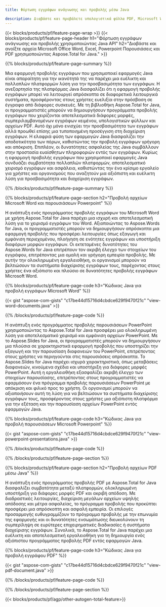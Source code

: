 ```yaml
---
title: Φόρτωση εγγράφων ανάγνωσης και προβολής μέσω Java 

description: Διαβάστε και προβάλετε υπολογιστικά φύλλα PDF, Microsoft Word, Excel και παρουσιάσεις PowerPoint μέσω της εφαρμογής σας Java.
---
```


{{< blocks/products/pf/feature-page-wrap >}}
{{< blocks/products/pf/feature-page-header h1="Φόρτωση εγγράφων ανάγνωσης και προβολής χρησιμοποιώντας Java API" h2="Διαβάστε και ανοίξτε αρχεία Microsoft Office Word, Excel, Powerpoint Παρουσιάσεις και PDF χρησιμοποιώντας Aspose.Total for Java." >}}

{{% blocks/products/pf/feature-page-summary %}}

Μια εφαρμογή προβολής εγγράφων που χρησιμοποιεί εφαρμογές Java είναι απαραίτητη για την ικανότητά της να παρέχει μια ευέλικτη και πολλαπλών πλατφορμών λύση για την προσβασιμότητα των εγγράφων. Η ανεξαρτησία της πλατφόρμας Java διασφαλίζει ότι η εφαρμογή προβολής εγγράφων μπορεί να λειτουργεί απρόσκοπτα σε διαφορετικά λειτουργικά συστήματα, προσφέροντας στους χρήστες ευελιξία στην πρόσβαση σε έγγραφα από διάφορες συσκευές. Με τη βιβλιοθήκη Aspose.Total for Java, οι προγραμματιστές μπορούν να δημιουργήσουν προγράμματα προβολής εγγράφων που χειρίζονται αποτελεσματικά διάφορες μορφές, συμπεριλαμβανομένων εγγράφων κειμένου, υπολογιστικών φύλλων και αρχείων PDF. Αυτό όχι μόνο ενισχύει την προσβασιμότητα των εγγράφων αλλά προωθεί επίσης μια τυποποιημένη προσέγγιση στη διαχείριση εγγράφων. Η ελαφριά φύση των εφαρμογών Java διασφαλίζει την αποδοτικότητα των πόρων, καθιστώντας την προβολή εγγράφων γρήγορη και απόκριση. Επιπλέον, οι δυνατότητες ασφαλείας της Java συμβάλλουν στην προστασία ευαίσθητων πληροφοριών εντός των εγγράφων. Κυρίως η εφαρμογή προβολής εγγράφων που χρησιμοποιεί εφαρμογές Java συνδυάζει συμβατότητα πολλαπλών πλατφορμών, αποτελεσματικό χειρισμό εγγράφων και ασφάλεια, καθιστώντας την ένα κρίσιμο εργαλείο για χρήστες και οργανισμούς που αναζητούν μια αξιόπιστη και ευέλικτη λύση για προσβασιμότητα και διαχείριση εγγράφων.

{{% /blocks/products/pf/feature-page-summary  %}}

{{% blocks/products/pf/feature-page-section  h2="Προβολή αρχείων Microsoft Word και παρουσιάσεων Powerpoint" %}}

Η ανάπτυξη ενός προγράμματος προβολής εγγράφων του Microsoft Word με χρήση Aspose.Total for Java παρέχει μια ισχυρή και αποτελεσματική λύση για το χειρισμό εγγράφων του Word. Αξιοποιώντας το Aspose.Words for Java, οι προγραμματιστές μπορούν να δημιουργήσουν απρόσκοπτα μια εφαρμογή προβολής που προσφέρει λειτουργίες όπως εξαγωγή και εμφάνιση περιεχομένου, πλοήγηση σε ενότητες εγγράφων και υποστήριξη διαφόρων μορφών εγγράφων. Οι εκτεταμένες δυνατότητες του Aspose.Words for Java επιτρέπουν τον ακριβή έλεγχο των στοιχείων του εγγράφου, επιτρέποντας μια ομαλή και γρήγορη εμπειρία προβολής. Με αυτήν την ολοκληρωμένη εργαλειοθήκη, οι οργανισμοί μπορούν να βελτιώσουν τα συστήματα διαχείρισης εγγράφων τους, παρέχοντας στους χρήστες ένα αξιόπιστο και πλούσιο σε δυνατότητες προβολής εγγράφων Microsoft Word.  <br />

{{% blocks/products/pf/feature-page-code h3="Κώδικας Java για προβολή εγγράφων Microsoft Word" %}}

{{< gist "aspose-com-gists" "c17be44d15716d4cbdce629f9470f21c" "view-word-documents.java" >}}

{{% /blocks/products/pf/feature-page-code  %}}

Η ανάπτυξη ενός προγράμματος προβολής παρουσιάσεων PowerPoint χρησιμοποιώντας το Aspose.Total for Java προσφέρει μια ολοκληρωμένη λύση για αποτελεσματικό χειρισμό και εμφάνιση αρχείων PowerPoint. Με το Aspose.Slides for Java, οι προγραμματιστές μπορούν να δημιουργήσουν μια πλούσια σε χαρακτηριστικά εφαρμογή προβολής που υποστηρίζει την εξαγωγή και την παρουσίαση διαφανειών του PowerPoint, επιτρέποντας στους χρήστες να περιηγούνται στις παρουσιάσεις απρόσκοπτα. Το Aspose.Slides for Java παρέχει ισχυρά χαρακτηριστικά, όπως μεταβάσεις διαφανειών, κινούμενα σχέδια και υποστήριξη για διάφορες μορφές PowerPoint. Αυτή η εργαλειοθήκη εξασφαλίζει ακριβή έλεγχο των στοιχείων παρουσίασης, επιτρέποντας στους προγραμματιστές να εφαρμόσουν ένα πρόγραμμα προβολής παρουσιάσεων PowerPoint με απόκριση και φιλικό προς το χρήστη. Οι οργανισμοί μπορούν να αξιοποιήσουν αυτή τη λύση για να βελτιώσουν τα συστήματα διαχείρισης εγγράφων τους, προσφέροντας στους χρήστες μια αξιόπιστη πλατφόρμα για την εξέταση και την παρουσίαση αρχείων PowerPoint εντός εφαρμογών Java.

{{% blocks/products/pf/feature-page-code h3="Κώδικας Java για προβολή παρουσιάσεων Microsoft Powerpoint" %}}

{{< gist "aspose-com-gists" "c17be44d15716d4cbdce629f9470f21c" "view-powerpoint-presentations.java" >}}

{{% /blocks/products/pf/feature-page-code  %}}

{{% /blocks/products/pf/feature-page-section %}}

{{% blocks/products/pf/feature-page-section  h2="Προβολή αρχείων PDF μέσω Java" %}}

Η ανάπτυξη ενός προγράμματος προβολής PDF με Aspose.Total for Java διασφαλίζει συμβατότητα μεταξύ πλατφορμών, ολοκληρωμένη υποστήριξη για διάφορες μορφές PDF και ακριβή απόδοση. Με διαδραστικές λειτουργίες, διαχείριση μεγάλων αρχείων υψηλής απόδοσης και μέτρα ασφαλείας, το πρόγραμμα προβολής που προκύπτει προσφέρει μια απρόσκοπτη και ασφαλή εμπειρία. Οι επιλογές προσαρμογής ευθυγραμμίζουν το πρόγραμμα προβολής με την επωνυμία της εφαρμογής και οι δυνατότητες ενσωμάτωσης διευκολύνουν τη συμπερίληψη σε ευρύτερες επιχειρηματικές διαδικασίες ή συστήματα διαχείρισης εγγράφων. Συνολικά, το Aspose.Total for Java παρέχει μια ευέλικτη και αποτελεσματική εργαλειοθήκη για τη δημιουργία ενός αξιόπιστου προγράμματος προβολής PDF εντός εφαρμογών Java.

{{% blocks/products/pf/feature-page-code h3="Κώδικας Java για προβολή εγγράφου PDF" %}}

{{< gist "aspose-com-gists" "c17be44d15716d4cbdce629f9470f21c" "view-pdf-document.java" >}}

{{% /blocks/products/pf/feature-page-code  %}}

{{% /blocks/products/pf/feature-page-section %}}

{{< blocks/products/pf/agp/other-autogen-total-feature>}}